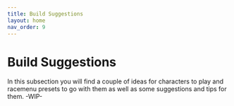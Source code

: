 ```yaml
---
title: Build Suggestions
layout: home
nav_order: 9
---
```


# Build Suggestions

In this subsection you will find a couple of ideas for characters to play and racemenu presets to go with them as well as some suggestions and tips for them.
-WIP-
